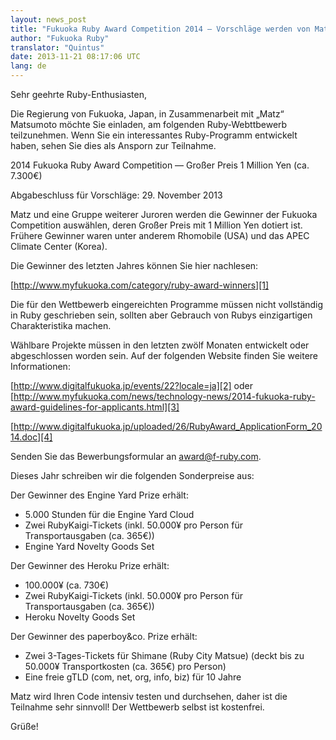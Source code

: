 ```yaml
---
layout: news_post
title: "Fukuoka Ruby Award Competition 2014 — Vorschläge werden von Matz bewertet"
author: "Fukuoka Ruby"
translator: "Quintus"
date: 2013-11-21 08:17:06 UTC
lang: de
---
```


Sehr geehrte Ruby-Enthusiasten,

Die Regierung von Fukuoka, Japan, in Zusammenarbeit mit „Matz“
Matsumoto möchte Sie einladen, am folgenden Ruby-Webttbewerb
teilzunehmen. Wenn Sie ein interessantes Ruby-Programm entwickelt
haben, sehen Sie dies als Ansporn zur Teilnahme.

2014 Fukuoka Ruby Award Competition
— Großer Preis 1 Million Yen (ca. 7.300€)

Abgabeschluss für Vorschläge: 29. November 2013

Matz und eine Gruppe weiterer Juroren werden die Gewinner der Fukuoka
Competition auswählen, deren Großer Preis mit 1 Million Yen dotiert
ist. Frühere Gewinner waren unter anderem Rhomobile (USA) und das APEC
Climate Center (Korea).

Die Gewinner des letzten Jahres können Sie hier nachlesen:

[http://www.myfukuoka.com/category/ruby-award-winners][1]

Die für den Wettbewerb eingereichten Programme müssen nicht
vollständig in Ruby geschrieben sein, sollten aber Gebrauch von Rubys
einzigartigen Charakteristika machen.

Wählbare Projekte müssen in den letzten zwölf Monaten entwickelt oder
abgeschlossen worden sein. Auf der folgenden Website finden Sie
weitere Informationen:

[http://www.digitalfukuoka.jp/events/22?locale=ja][2]
oder
[http://www.myfukuoka.com/news/technology-news/2014-fukuoka-ruby-award-guidelines-for-applicants.html][3]

[http://www.digitalfukuoka.jp/uploaded/26/RubyAward_ApplicationForm_2014.doc][4]

Senden Sie das Bewerbungsformular an [award@f-ruby.com][5].

Dieses Jahr schreiben wir die folgenden Sonderpreise aus:

Der Gewinner des Engine Yard Prize erhält:

* 5.000 Stunden für die Engine Yard Cloud
* Zwei RubyKaigi-Tickets (inkl. 50.000¥ pro Person für
  Transportausgaben (ca. 365€))
* Engine Yard Novelty Goods Set

Der Gewinner des Heroku Prize erhält:

* 100.000¥ (ca. 730€)
* Zwei RubyKaigi-Tickets (inkl. 50.000¥ pro Person für
  Transportausgaben (ca. 365€))
* Heroku Novelty Goods Set

Der Gewinner des paperboy&co. Prize erhält:

* Zwei 3-Tages-Tickets für Shimane (Ruby City Matsue) (deckt bis zu
  50.000¥ Transportkosten (ca. 365€) pro Person)
* Eine freie gTLD (com, net, org, info, biz) für 10 Jahre

Matz wird Ihren Code intensiv testen und durchsehen, daher ist die
Teilnahme sehr sinnvoll! Der Wettbewerb selbst ist kostenfrei.

Grüße!

[1]: http://www.myfukuoka.com/category/ruby-award-winners
[2]: http://www.digitalfukuoka.jp/events/22?locale=ja
[3]: http://www.myfukuoka.com/news/technology-news/2014-fukuoka-ruby-award-guidelines-for-applicants.html
[4]: http://www.digitalfukuoka.jp/uploaded/26/RubyAward_ApplicationForm_2014.doc
[5]: mailto:award@f-ruby.com
